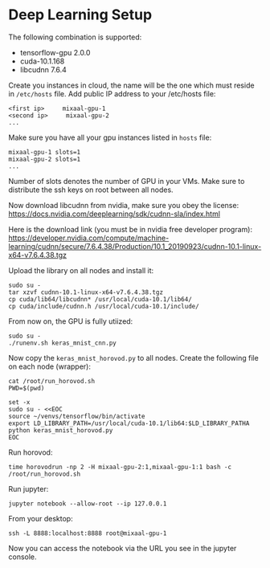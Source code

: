 # Deep Learning Setup

The following combination is supported:
 * tensorflow-gpu 2.0.0
 * cuda-10.1.168
 * libcudnn 7.6.4

Create you instances in cloud, the name will be the one which must reside in `/etc/hosts` file. Add public IP address to your /etc/hosts file:

```
<first ip>     mixaal-gpu-1
<second ip>     mixaal-gpu-2
...
```

Make sure you have all your gpu instances listed in `hosts` file:
```
mixaal-gpu-1 slots=1
mixaal-gpu-2 slots=1
...
```

Number of slots denotes the number of GPU in your VMs. Make sure to distribute the ssh keys on root between all nodes.

Now download libcudnn from nvidia, make sure you obey the license:
https://docs.nvidia.com/deeplearning/sdk/cudnn-sla/index.html

Here is the download link (you must be in nvidia free developer program):
https://developer.nvidia.com/compute/machine-learning/cudnn/secure/7.6.4.38/Production/10.1_20190923/cudnn-10.1-linux-x64-v7.6.4.38.tgz

Upload the library on all nodes and install it:
```
sudo su -
tar xzvf cudnn-10.1-linux-x64-v7.6.4.38.tgz 
cp cuda/lib64/libcudnn* /usr/local/cuda-10.1/lib64/
cp cuda/include/cudnn.h /usr/local/cuda-10.1/include/
```

From now on, the GPU is fully utiized:

```
sudo su -
./runenv.sh keras_mnist_cnn.py
```

Now copy the `keras_mnist_horovod.py` to all nodes. Create the following file on each node (wrapper):
```
cat /root/run_horovod.sh
PWD=$(pwd)

set -x
sudo su - <<EOC
source ~/venvs/tensorflow/bin/activate
export LD_LIBRARY_PATH=/usr/local/cuda-10.1/lib64:$LD_LIBRARY_PATHA
python keras_mnist_horovod.py
EOC
```

Run horovod:
```
time horovodrun -np 2 -H mixaal-gpu-2:1,mixaal-gpu-1:1 bash -c /root/run_horovod.sh
```

Run jupyter:
```
jupyter notebook --allow-root --ip 127.0.0.1
```

From your desktop:
```
ssh -L 8888:localhost:8888 root@mixaal-gpu-1
```

Now you can access the notebook via the URL you see in the jupyter console.
